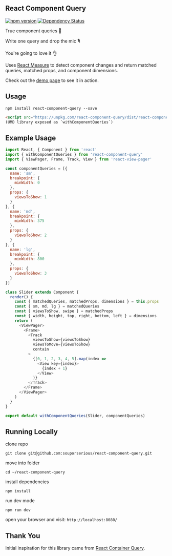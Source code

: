 ## React Component Query

[![npm version](https://badge.fury.io/js/react-component-query.svg)](https://badge.fury.io/js/react-component-query)
[![Dependency Status](https://david-dm.org/souporserious/react-component-query.svg)](https://david-dm.org/souporserious/react-component-query)

True component queries 🎉

Write one query and drop the mic 🎙

You're going to love it 👌

Uses [React Measure](https://github.com/souporserious/react-measure) to detect component changes and return matched queries, matched props, and component dimensions.

Check out the [demo page](https://souporserious.github.io/react-component-query/) to see it in action.

## Usage

`npm install react-component-query --save`

```html
<script src="https://unpkg.com/react-component-query/dist/react-component-query.js"></script>
(UMD library exposed as `withComponentQueries`)
```

## Example Usage

```js
import React, { Component } from 'react'
import { withComponentQueries } from 'react-component-query'
import { ViewPager, Frame, Track, View } from 'react-view-pager'

const componentQueries = [{
  name: 'sm',
  breakpoint: {
    minWidth: 0
  },
  props: {
    viewsToShow: 1
  }
}, {
  name: 'md',
  breakpoint: {
    minWidth: 375
  },
  props: {
    viewsToShow: 2
  }
}, {
  name: 'lg',
  breakpoint: {
    minWidth: 800
  },
  props: {
    viewsToShow: 3
  }
}]

class Slider extends Component {
  render() {
    const { matchedQueries, matchedProps, dimensions } = this.props
    const { sm, md, lg } = matchedQueries
    const { viewsToShow, swipe } = matchedProps
    const { width, height, top, right, bottom, left } = dimensions
    return (
      <ViewPager>
        <Frame>
          <Track
            viewsToShow={viewsToShow}
            viewsToMove={viewsToShow}
            contain
          >
            {[0, 1, 2, 3, 4, 5].map(index =>
              <View key={index}>
                {index + 1}
              </View>
            )}
          </Track>
        </Frame>
      </ViewPager>
    )
  }
}

export default withComponentQueries(Slider, componentQueries)
```

## Running Locally

clone repo

`git clone git@github.com:souporserious/react-component-query.git`

move into folder

`cd ~/react-component-query`

install dependencies

`npm install`

run dev mode

`npm run dev`

open your browser and visit: `http://localhost:8080/`

## Thank You

Initial inspiration for this library came from [React Container Query](https://github.com/d6u/react-container-query).
